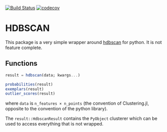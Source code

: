 [![Build Status](https://travis-ci.org/baggepinnen/HDBSCAN.jl.svg?branch=master)](https://travis-ci.org/baggepinnen/HDBSCAN.jl)
[![codecov](https://codecov.io/gh/baggepinnen/HDBSCAN.jl/branch/master/graph/badge.svg)](https://codecov.io/gh/baggepinnen/HDBSCAN.jl)

# HDBSCAN
This package is a very simple wrapper around [hdbscan](https://github.com/scikit-learn-contrib/hdbscan) for python. It is not feature complete.

## Functions

```julia
result = hdbscan(data; kwargs...)

probabilities(result)
exemplars(result)
outlier_scores(result)
```
where `data` is `n_features × n_points` (the convention of Clustering.jl, opposite to the convention of the python library).

The `result::HdbscanResult` contains the `PyObject` clusterer which can be used to access everything that is not wrapped. 
